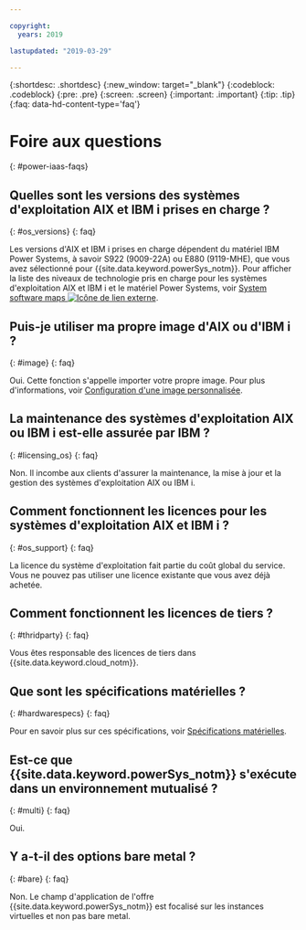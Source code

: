 ```yaml
---

copyright:
  years: 2019

lastupdated: "2019-03-29"

---
```


{:shortdesc: .shortdesc}
{:new_window: target="_blank"}
{:codeblock: .codeblock}
{:pre: .pre}
{:screen: .screen}
{:important: .important}
{:tip: .tip}
{:faq: data-hd-content-type='faq'}

# Foire aux questions
{: #power-iaas-faqs}


## Quelles sont les versions des systèmes d'exploitation AIX et IBM i prises en charge ?
{: #os_versions}
{: faq}

Les versions d'AIX et IBM i prises en charge dépendent du matériel IBM Power Systems, à savoir S922 (9009-22A) ou E880 (9119-MHE), que vous avez sélectionné pour {{site.data.keyword.powerSys_notm}}. Pour afficher la liste des niveaux de technologie pris en charge pour les systèmes d'exploitation AIX et IBM i et le matériel Power Systems, voir [System software maps ![Icône de lien externe](../icons/launch-glyph.svg "Icône de lien externe")](https://www-01.ibm.com/support/docview.wss?uid=ssm1maps).

## Puis-je utiliser ma propre image d'AIX ou d'IBM i ?
{: #image}
{: faq}

Oui. Cette fonction s'appelle importer votre propre image. Pour plus d'informations, voir [Configuration d'une image personnalisée](/docs/infrastructure/power-iaas?topic=power-iaas-configuring-custom-image#configuring-custom-image).

## La maintenance des systèmes d'exploitation AIX ou IBM i est-elle assurée par IBM ?
{: #licensing_os}
{: faq}

Non. Il incombe aux clients d'assurer la maintenance, la mise à jour et la gestion des systèmes d'exploitation AIX ou IBM i.

## Comment fonctionnent les licences pour les systèmes d'exploitation AIX et IBM i ?
{: #os_support}
{: faq}

La licence du système d'exploitation fait partie du coût global du service. Vous ne pouvez pas utiliser une licence existante que vous avez déjà achetée.

## Comment fonctionnent les licences de tiers ?
{: #thridparty}
{: faq}

Vous êtes responsable des licences de tiers dans {{site.data.keyword.cloud_notm}}.

## Que sont les spécifications matérielles ?
{: #hardwarespecs}
{: faq}

Pour en savoir plus sur ces spécifications, voir [Spécifications matérielles](/docs/infrastructure/power-iaas?topic=power-iaas-about-power-virtual-server#apvs-hardware-specifications).

## Est-ce que {{site.data.keyword.powerSys_notm}} s'exécute dans un environnement mutualisé ?
{: #multi}
{: faq}

Oui.

## Y a-t-il des options bare metal ?
{: #bare}
{: faq}

Non. Le champ d'application de l'offre {{site.data.keyword.powerSys_notm}} est focalisé sur les instances virtuelles et non pas bare metal.

<!-- 
## Is there a price difference between shared or dedicated cores?
{: #shared}
{: faq}

No. Performance of shared cores is almost identical to dedicated cores. However, as server utilization spikes, there might be a cache or memory latency impacts. -->
